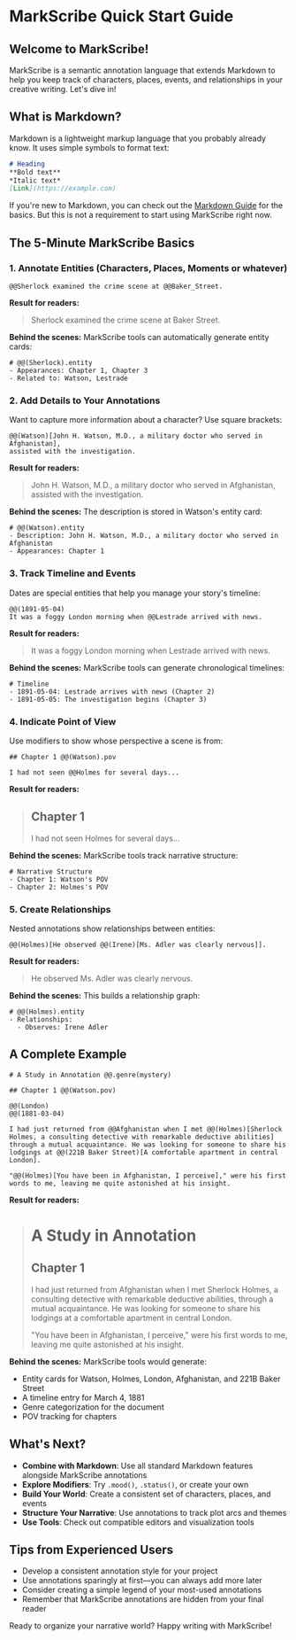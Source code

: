 # MarkScribe Quick Start Guide

## Welcome to MarkScribe!

MarkScribe is a semantic annotation language that extends Markdown to help you keep track of characters, places, events, and relationships in your creative writing. Let's dive in!

## What is Markdown?

Markdown is a lightweight markup language that you probably already know. It uses simple symbols to format text:

```markdown
# Heading
**Bold text**
*Italic text*
[Link](https://example.com)
```

If you're new to Markdown, you can check out the [Markdown Guide](https://www.markdownguide.org/basic-syntax/) for the basics. But this is not a requirement to start using MarkScribe right now.

## The 5-Minute MarkScribe Basics

### 1. Annotate Entities (Characters, Places, Moments or whatever)

```markscribe
@@Sherlock examined the crime scene at @@Baker_Street.
```

**Result for readers:**
> Sherlock examined the crime scene at Baker Street.

**Behind the scenes:**
MarkScribe tools can automatically generate entity cards:

```markscribe
# @@(Sherlock).entity
- Appearances: Chapter 1, Chapter 3
- Related to: Watson, Lestrade
```

### 2. Add Details to Your Annotations

Want to capture more information about a character? Use square brackets:

```markscribe
@@(Watson)[John H. Watson, M.D., a military doctor who served in Afghanistan],
assisted with the investigation.
```

**Result for readers:**
> John H. Watson, M.D., a military doctor who served in Afghanistan, assisted with the investigation.

**Behind the scenes:**
The description is stored in Watson's entity card:

```markscribe
# @@(Watson).entity
- Description: John H. Watson, M.D., a military doctor who served in Afghanistan
- Appearances: Chapter 1
```

### 3. Track Timeline and Events

Dates are special entities that help you manage your story's timeline:

```markscribe
@@(1891-05-04)
It was a foggy London morning when @@Lestrade arrived with news.
```

**Result for readers:**
> It was a foggy London morning when Lestrade arrived with news.

**Behind the scenes:**
MarkScribe tools can generate chronological timelines:

```markscribe
# Timeline
- 1891-05-04: Lestrade arrives with news (Chapter 2)
- 1891-05-05: The investigation begins (Chapter 3)
```

### 4. Indicate Point of View

Use modifiers to show whose perspective a scene is from:

```markscribe
## Chapter 1 @@(Watson).pov

I had not seen @@Holmes for several days...
```

**Result for readers:**
> ## Chapter 1
>
> I had not seen Holmes for several days...

**Behind the scenes:**
MarkScribe tools track narrative structure:

```markscribe
# Narrative Structure
- Chapter 1: Watson's POV
- Chapter 2: Holmes's POV
```

### 5. Create Relationships

Nested annotations show relationships between entities:

```markscribe
@@(Holmes)[He observed @@(Irene)[Ms. Adler was clearly nervous]].
```

**Result for readers:**
> He observed Ms. Adler was clearly nervous.

**Behind the scenes:**
This builds a relationship graph:

```markscribe
# @@(Holmes).entity
- Relationships:
  - Observes: Irene Adler
```

## A Complete Example

```markscribe
# A Study in Annotation @@.genre(mystery)

## Chapter 1 @@(Watson.pov)

@@(London)
@@(1881-03-04)

I had just returned from @@Afghanistan when I met @@(Holmes)[Sherlock Holmes, a consulting detective with remarkable deductive abilities] through a mutual acquaintance. He was looking for someone to share his lodgings at @@(221B Baker Street)[A comfortable apartment in central London].

"@@(Holmes)[You have been in Afghanistan, I perceive]," were his first words to me, leaving me quite astonished at his insight.
```

**Result for readers:**
> # A Study in Annotation
>
> ## Chapter 1
>
> I had just returned from Afghanistan when I met Sherlock Holmes, a consulting detective with remarkable deductive abilities, through a mutual acquaintance. He was looking for someone to share his lodgings at a comfortable apartment in central London.
>
> "You have been in Afghanistan, I perceive," were his first words to me, leaving me quite astonished at his insight.

**Behind the scenes:**
MarkScribe tools would generate:
- Entity cards for Watson, Holmes, London, Afghanistan, and 221B Baker Street
- A timeline entry for March 4, 1881
- Genre categorization for the document
- POV tracking for chapters

## What's Next?

- **Combine with Markdown**: Use all standard Markdown features alongside MarkScribe annotations
- **Explore Modifiers**: Try `.mood()`, `.status()`, or create your own
- **Build Your World**: Create a consistent set of characters, places, and events
- **Structure Your Narrative**: Use annotations to track plot arcs and themes
- **Use Tools**: Check out compatible editors and visualization tools

## Tips from Experienced Users

- Develop a consistent annotation style for your project
- Use annotations sparingly at first—you can always add more later
- Consider creating a simple legend of your most-used annotations
- Remember that MarkScribe annotations are hidden from your final reader

Ready to organize your narrative world? Happy writing with MarkScribe!
